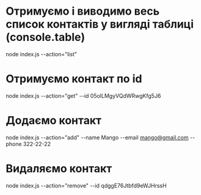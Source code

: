 # Отримуємо і виводимо весь список контактів у вигляді таблиці (console.table)

node index.js --action="list"

# Отримуємо контакт по id

node index.js --action="get" --id 05olLMgyVQdWRwgKfg5J6

# Додаємо контакт

node index.js --action="add" --name Mango --email mango@gmail.com --phone 322-22-22

# Видаляємо контакт

node index.js --action="remove" --id qdggE76Jtbfd9eWJHrssH
